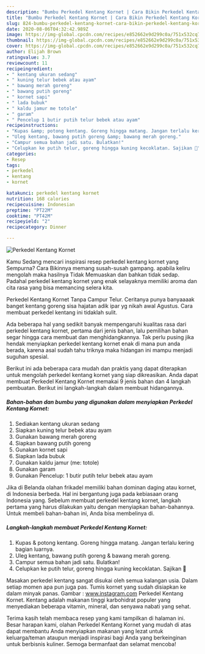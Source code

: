 ```yaml
---
description: "Bumbu Perkedel Kentang Kornet | Cara Bikin Perkedel Kentang Kornet Yang Enak Dan Mudah"
title: "Bumbu Perkedel Kentang Kornet | Cara Bikin Perkedel Kentang Kornet Yang Enak Dan Mudah"
slug: 824-bumbu-perkedel-kentang-kornet-cara-bikin-perkedel-kentang-kornet-yang-enak-dan-mudah
date: 2020-08-06T04:32:42.989Z
image: https://img-global.cpcdn.com/recipes/e852662e9d299c0a/751x532cq70/perkedel-kentang-kornet-foto-resep-utama.jpg
thumbnail: https://img-global.cpcdn.com/recipes/e852662e9d299c0a/751x532cq70/perkedel-kentang-kornet-foto-resep-utama.jpg
cover: https://img-global.cpcdn.com/recipes/e852662e9d299c0a/751x532cq70/perkedel-kentang-kornet-foto-resep-utama.jpg
author: Elijah Brown
ratingvalue: 3.7
reviewcount: 11
recipeingredient:
- " kentang ukuran sedang"
- " kuning telur bebek atau ayam"
- " bawang merah goreng"
- " bawang putih goreng"
- " kornet sapi"
- " lada bubuk"
- " kaldu jamur me totole"
- " garam"
- " Pencelup 1 butir putih telur bebek atau ayam"
recipeinstructions:
- "Kupas &amp; potong kentang. Goreng hingga matang. Jangan terlalu kering bagian luarnya."
- "Uleg kentang, bawang putih goreng &amp; bawang merah goreng."
- "Campur semua bahan jadi satu. Bulatkan!"
- "Celupkan ke putih telur, goreng hingga kuning kecoklatan. Sajikan 💛"
categories:
- Resep
tags:
- perkedel
- kentang
- kornet

katakunci: perkedel kentang kornet 
nutrition: 168 calories
recipecuisine: Indonesian
preptime: "PT22M"
cooktime: "PT42M"
recipeyield: "2"
recipecategory: Dinner

---
```



![Perkedel Kentang Kornet](https://img-global.cpcdn.com/recipes/e852662e9d299c0a/751x532cq70/perkedel-kentang-kornet-foto-resep-utama.jpg)

Kamu Sedang mencari inspirasi resep perkedel kentang kornet yang Sempurna? Cara Bikinnya memang susah-susah gampang. apabila keliru mengolah maka hasilnya Tidak Memuaskan dan bahkan tidak sedap. Padahal perkedel kentang kornet yang enak selayaknya memiliki aroma dan cita rasa yang bisa memancing selera kita.

Perkedel Kentang Kornet Tanpa Campur Telur. Ceritanya punya banyaaaak banget kentang goreng sisa hajatan adik ipar yg nikah awal Agustus. Cara membuat perkedel kentang ini tidaklah sulit.

Ada beberapa hal yang sedikit banyak mempengaruhi kualitas rasa dari perkedel kentang kornet, pertama dari jenis bahan, lalu pemilihan bahan segar hingga cara membuat dan menghidangkannya. Tak perlu pusing jika hendak menyiapkan perkedel kentang kornet enak di mana pun anda berada, karena asal sudah tahu triknya maka hidangan ini mampu menjadi suguhan spesial.


Berikut ini ada beberapa cara mudah dan praktis yang dapat diterapkan untuk mengolah perkedel kentang kornet yang siap dikreasikan. Anda dapat membuat Perkedel Kentang Kornet memakai 9 jenis bahan dan 4 langkah pembuatan. Berikut ini langkah-langkah dalam membuat hidangannya.

<!--inarticleads1-->

##### Bahan-bahan dan bumbu yang digunakan dalam menyiapkan Perkedel Kentang Kornet:

1. Sediakan  kentang ukuran sedang
1. Siapkan  kuning telur bebek atau ayam
1. Gunakan  bawang merah goreng
1. Siapkan  bawang putih goreng
1. Gunakan  kornet sapi
1. Siapkan  lada bubuk
1. Gunakan  kaldu jamur (me: totole)
1. Gunakan  garam
1. Gunakan  Pencelup: 1 butir putih telur bebek atau ayam


Jika di Belanda olahan frikadel memiliki bahan dominan daging atau kornet, di Indonesia berbeda. Hal ini bergantung juga pada kebiasaan orang Indonesia yang. Sebelum membuat perkedel kentang kornet, langkah pertama yang harus dilakukan yaitu dengan menyiapkan bahan-bahannya. Untuk membeli bahan-bahan ini, Anda bisa membelinya di. 

<!--inarticleads2-->

##### Langkah-langkah membuat Perkedel Kentang Kornet:

1. Kupas &amp; potong kentang. Goreng hingga matang. Jangan terlalu kering bagian luarnya.
1. Uleg kentang, bawang putih goreng &amp; bawang merah goreng.
1. Campur semua bahan jadi satu. Bulatkan!
1. Celupkan ke putih telur, goreng hingga kuning kecoklatan. Sajikan 💛


Masakan perkedel kentang sangat disukai oleh semua kalangan usia. Dalam setiap momen apa pun juga pas. Tumis kornet yang sudah disiapkan ke dalam minyak panas. Gambar : www.instagram.com Perkedel Kentang Kornet. Kentang adalah makanan tinggi karbohidrat populer yang menyediakan beberapa vitamin, mineral, dan senyawa nabati yang sehat. 

Terima kasih telah membaca resep yang kami tampilkan di halaman ini. Besar harapan kami, olahan Perkedel Kentang Kornet yang mudah di atas dapat membantu Anda menyiapkan makanan yang lezat untuk keluarga/teman ataupun menjadi inspirasi bagi Anda yang berkeinginan untuk berbisnis kuliner. Semoga bermanfaat dan selamat mencoba!
